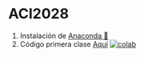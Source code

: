 # ACI2028
1. Instalación de [Anaconda :snake:](00_Anaconda/README.MD)
2. Código primera clase [Aquí](code/Clase_I_ACI2028.ipynb) [![colab](https://colab.research.google.com/assets/colab-badge.svg)](https://github.com/dtravisany/ACI2028/blob/main/code/Clase_I_ACI2028.ipynb)
